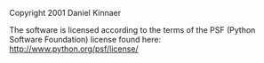 Copyright 2001 Daniel Kinnaer

The software is licensed according to the terms of the PSF (Python Software Foundation) license found here: http://www.python.org/psf/license/